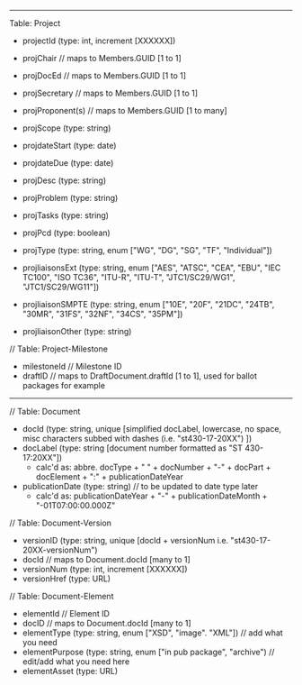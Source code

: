 -----

Table: Project

- projectId 
  (type: int, increment [XXXXXX])

- projChair
  // maps to Members.GUID [1 to 1]
- projDocEd
  // maps to Members.GUID [1 to 1]
- projSecretary
  // maps to Members.GUID [1 to 1]
- projProponent(s)
  // maps to Members.GUID [1 to many]

- projScope
  (type: string) 
- projdateStart
  (type: date)
- projdateDue 
  (type: date)
- projDesc
  (type: string) 
- projProblem
  (type: string) 
- projTasks
  (type: string) 
- projPcd
  (type: boolean)
- projType
  (type: string, enum ["WG", "DG", "SG", "TF", "Individual"]) 
- projliaisonsExt
  (type: string, enum ["AES", "ATSC", "CEA", "EBU", "IEC TC100", "ISO TC36", "ITU-R", "ITU-T", "JTC1/SC29/WG1", "JTC1/SC29/WG11"])
- projliaisonSMPTE
  (type: string, enum ["10E", "20F", "21DC", "24TB", "30MR", "31FS", "32NF", "34CS", "35PM"])
- projliaisonOther
  (type: string)



// Table: Project-Milestone
- milestoneId
  // Milestone ID
- draftID 
  // maps to DraftDocument.draftId [1 to 1], used for ballot packages for example


-----

// Table: Document
- docId 
  (type: string, unique [simplified docLabel, lowercase, no space, misc characters subbed with dashes (i.e. "st430-17-20XX") ])
- docLabel
  (type: string [document number formatted as "ST 430-17:20XX"])
  - calc'd as: abbre. docType + " " + docNumber + "-" + docPart + docElement + ":" + publicationDateYear
- publicationDate 
  (type: string) 
  // to be updated to date type later
  - calc'd as: publicationDateYear + "-" + publicationDateMonth + "-01T07:00:00.000Z"

// Table: Document-Version
- versionID 
  (type: string, unique [docId + versionNum i.e. "st430-17-20XX-versionNum")
- docId
  // maps to Document.docId [many to 1]
- versionNum
  (type: int, increment [XXXXXX])
- versionHref
  (type: URL)

// Table: Document-Element
- elementId
 // Element ID
- docID
  // maps to Document.docId [many to 1]
- elementType 
  (type: string, enum ["XSD", "image". "XML"]) 
  // add what you need
- elementPurpose 
  (type: string, enum ["in pub package", "archive")
  // edit/add what you need here
- elementAsset 
  (type: URL)

